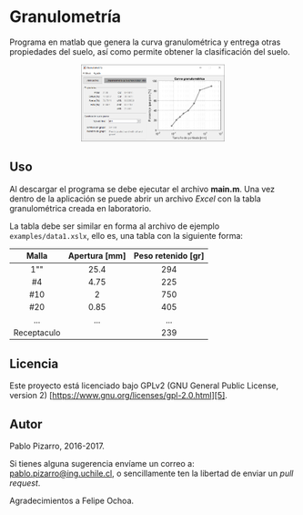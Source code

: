 # Granulometría
Programa en matlab que genera la curva granulométrica y entrega otras propiedades del suelo, así como permite obtener la clasificación del suelo.

<p align="center">
<img src="https://raw.githubusercontent.com/ppizarror/ppizarror.github.io/master/resources/images/granulometria/captura1.PNG" width="50%px" height="50%px">
</p>

## Uso

Al descargar el programa se debe ejecutar el archivo **main.m**. Una vez dentro de la aplicación se puede abrir un archivo *Excel* con la tabla granulométrica creada en laboratorio.

La tabla debe ser similar en forma al archivo de ejemplo `examples/data1.xslx`, ello es, una tabla con la siguiente forma:

| Malla        | Apertura [mm] | Peso retenido [gr]  |
| :-------------: |:-------------:| :-----:|
| 1""      | 25.4 | 294|
| #4     | 4.75     | 225 |
|#10 | 2     |    750 |
|#20 | 0.85     |    405 |
|... | ... | ... |
|Receptaculo |     |    239|

## Licencia
Este proyecto está licenciado bajo GPLv2 (GNU General Public License, version 2) [https://www.gnu.org/licenses/gpl-2.0.html][5].

## Autor
Pablo Pizarro, 2016-2017.

Si tienes alguna sugerencia envíame un correo a: [pablo.pizarro@ing.uchile.cl](mailto:pablo.pizarro@ing.uchile.cl), o sencillamente ten la libertad de enviar un _pull request_.

Agradecimientos a Felipe Ochoa.
